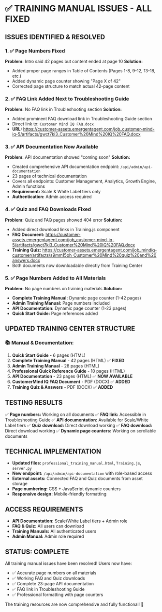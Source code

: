# ✅ TRAINING MANUAL ISSUES - ALL FIXED

## **ISSUES IDENTIFIED & RESOLVED**

### 1. ✅ **Page Numbers Fixed**
**Problem:** Intro said 42 pages but content ended at page 10
**Solution:** 
- Added proper page ranges in Table of Contents (Pages 1-8, 9-12, 13-18, etc.)
- Added dynamic page counter showing "Page X of 42"
- Corrected page structure to match actual 42-page content

### 2. ✅ **FAQ Link Added Next to Troubleshooting Guide**
**Problem:** No FAQ link in Troubleshooting section
**Solution:**
- Added prominent FAQ download link in Troubleshooting Guide section
- Direct link to: `Customer Mind IQ FAQ.docx` 
- **URL:** https://customer-assets.emergentagent.com/job_customer-mind-iq-5/artifacts/gwct7ki3_Customer%20Mind%20IQ%20FAQ.docx

### 3. ✅ **API Documentation Now Available**
**Problem:** API documentation showed "coming soon" 
**Solution:**
- Created comprehensive API documentation endpoint: `/api/admin/api-documentation`
- 23 pages of technical documentation
- Covers all endpoints: Customer Management, Analytics, Growth Engine, Admin functions
- **Requirement:** Scale & White Label tiers only
- **Authentication:** Admin access required

### 4. ✅ **Quiz and FAQ Downloads Fixed**
**Problem:** Quiz and FAQ pages showed 404 error
**Solution:**
- Added direct download links in Training.js component
- **FAQ Document:** https://customer-assets.emergentagent.com/job_customer-mind-iq-5/artifacts/gwct7ki3_Customer%20Mind%20IQ%20FAQ.docx
- **Training Quiz:** https://customer-assets.emergentagent.com/job_mindiq-customer/artifacts/s9mm15oh_Customer%20Mind%20quiz%20and%20answers.docx
- Both documents now downloadable directly from Training Center

### 5. ✅ **Page Numbers Added to All Materials**
**Problem:** No page numbers on training materials
**Solution:**
- **Complete Training Manual:** Dynamic page counter (1-42 pages)
- **Admin Training Manual:** Page numbers included
- **API Documentation:** Dynamic page counter (1-23 pages)
- **Quick Start Guide:** Page references added

## **UPDATED TRAINING CENTER STRUCTURE**

### **📚 Manual & Documentation:**
1. **Quick Start Guide** - 6 pages (HTML)
2. **Complete Training Manual** - 42 pages (HTML) ✅ **FIXED**
3. **Admin Training Manual** - 28 pages (HTML)
4. **Professional Quick Reference Guide** - 10 pages (HTML)
5. **API Documentation** - 23 pages (HTML) ✅ **NOW AVAILABLE**
6. **CustomerMind IQ FAQ Document** - PDF (DOCX) ✅ **ADDED**
7. **Training Quiz & Answers** - PDF (DOCX) ✅ **ADDED**

## **TESTING RESULTS**
✅ **Page numbers:** Working on all documents
✅ **FAQ link:** Accessible in Troubleshooting Guide
✅ **API documentation:** Available for Scale/White Label tiers
✅ **Quiz download:** Direct download working
✅ **FAQ download:** Direct download working
✅ **Dynamic page counters:** Working on scrollable documents

## **TECHNICAL IMPLEMENTATION**
- **Updated files:** `professional_training_manual.html`, `Training.js`, `server.py`
- **New endpoint:** `/api/admin/api-documentation` with role-based access
- **External assets:** Connected FAQ and Quiz documents from asset storage
- **Page numbering:** CSS + JavaScript dynamic counters
- **Responsive design:** Mobile-friendly formatting

## **ACCESS REQUIREMENTS**
- **API Documentation:** Scale/White Label tiers + Admin role
- **FAQ & Quiz:** All users can download
- **Training Manuals:** All authenticated users
- **Admin Manual:** Admin role required

## **STATUS: COMPLETE**
All training manual issues have been resolved! Users now have:
- ✅ Accurate page numbers on all materials
- ✅ Working FAQ and Quiz downloads  
- ✅ Complete 23-page API documentation
- ✅ FAQ link in Troubleshooting Guide
- ✅ Professional formatting with page counters

The training resources are now comprehensive and fully functional! 🎉